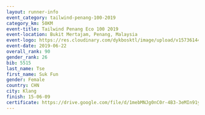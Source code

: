 ```yaml
--- 
layout: runner-info 
event_category: tailwind-penang-100-2019 
category_km: 50KM 
event-title: Tailwind Penang Eco 100 2019 
event-location: Bukit Mertajam, Penang, Malaysia 
event-logo: https://res.cloudinary.com/dykbosktl/image/upload/v1573614442/Logo/Logo_gqlzi3.jpg 
event-date: 2019-06-22 
overall_rank: 90
gender_rank: 26
bib: 5515
last_name: Tse
first_name: Suk Fun
gender: Female
country: CHN
city: Klang
finish: 15-06-09
certificate: https://drive.google.com/file/d/1mebMNJg0nC0r-4B3-3eMIn91ymuVcnNd/view?usp=sharing
--- 
```

